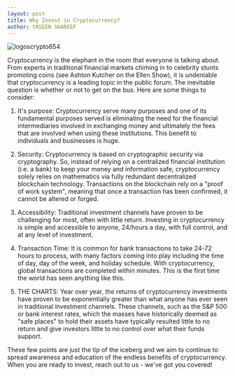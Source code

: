 ```yaml
---
layout: post
title: Why Invest in Cryptocurrency?
author: YASEEN SHAREEF
---
```


![logoscrypto654](https://news.bitcoin.com/wp-content/uploads/2018/02/Cryptocurrencies-Bnr-Bitecoin-Litecoin-Dash-Monero-Zcash-IOTA-Ethereum-Ripple.png)

Cryptocurrency is the elephant in the room that everyone is talking about. From experts in traditional financial markets chiming in to celebrity stunts promoting coins (see Ashton Kutcher on the Ellen Show), it is undeniable that cryptocurrency is a leading topic in the public forum. The inevitable question is whether or not to get on the bus. Here are some things to consider:

1) It's purpose: Cryptocurrency serve many purposes and one of its fundamental purposes served is eliminating the need for the financial intermediaries involved in exchanging money and ultimately the fees that are involved when using these institutions. This benefit to individuals and businesses is huge.

2) Security: Cryptocurrency is based on cryptographic security via cryptography. So, instead of relying on a centralized financial institution (i.e. a bank) to keep your money and information safe, cryptocurrency solely relies on mathematics via fully redundant decentralized blockchain technology. Transactions on the blockchain rely on a "proof of work system", meaning that once a transaction has been confirmed, it cannot be altered or forged.

3) Accessibility: Traditional investment channels have proven to be challenging for most, often with little return. Investing in cryptocurrency is simple and accessible to anyone, 24/hours a day, with full control, and at any level of investment. 

4) Transaction Time: It is common for bank transactions to take 24-72 hours to process, with many factors coming into play including the time of day, day of the week, and holiday schedule. With cryptocurrency, global transactions are completed within minutes. This is the first time the world has seen anything like this.

5) THE CHARTS: Year over year, the returns of cryptocurrency investments have proven to be exponentially greater than what anyone has ever seen in traditional investment channels. These channels, such as the S&P 500 or bank interest rates, which the masses have historically deemed as "safe places" to hold their assets have typically resulted little to no return and give investors little to no control over what their funds support.

These few points are just the tip of the iceberg and we aim to continue to spread awareness and education of the endless benefits of cryptocurrency. When you are ready to invest, reach out to us - we've got you covered!

